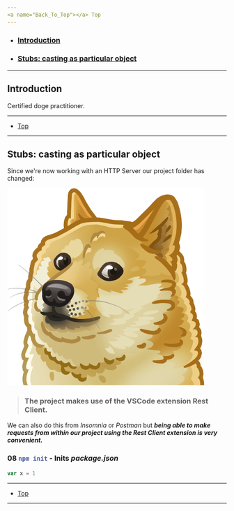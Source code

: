 ```yaml
---
<a name="Back_To_Top"></a> Top
---
```


- ### [Introduction](#Introduction)
- ### [Stubs: casting as particular object](#Stubs:_casting_as_particular_object)

---

## <a name="Introduction"></a>Introduction

Certified doge practitioner.

---

- [Top](#Back_To_Top)

---

## <a name="Stubs:_casting_as_particular_object"></a>Stubs: casting as particular object

Since we're now working with an HTTP Server our project folder has changed:

![00](./images/00.png)

> ### The project makes use of the VSCode extension Rest Client.

We can also do this from _Insomnia_ or _Postman_ but **_being able to make requests from within our project using the Rest Client extension is very convenient._**

### 08 <span style="color: #4B58A1">`npm init`</span> - Inits _package.json_

```js
var x = 1
```

---

- [Top](#Back_To_Top)

---


